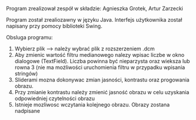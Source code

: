Program zrealizował zespół w składzie:
Agnieszka Grotek, Artur Zarzecki

Program został zrealiozawny w języku Java.
Interfejs użytkownika został napisany przy pomocy biblioteki Swing.

Obsluga programu:
1. Wybierz plik --> należy wybrać plik z rozszerzeniem .dcm
2. Aby zmienic wartość filtru medianowego nalezy wpisac liczbe w okno dialogowe (TextField). Liczba powinna być nieparzysta oraz wieksza lub rowna 3 (nie ma możliwości uruchomienia filtru w przypadku wpisania stringów)
3. Sliderami mozna dokonywac zmian jasności, kontrastu oraz progowania obrazu.
4. Przy zmianie kontrastu należy zmienić jasność obrazu w celu uzyskania odpowiedniej czytelności obrazu
5. Istnieje mozliwosc wczytania kolejnego obrazu. Obrazy zostana nadpisane